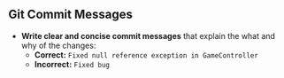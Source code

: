 ## Git Commit Messages

- **Write clear and concise commit messages** that explain the what and why of the changes:
    - **Correct:** `Fixed null reference exception in GameController`
    - **Incorrect:** `Fixed bug`